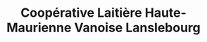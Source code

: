 ---
title: "Coopérative Laitière Haute-Maurienne Vanoise Lanslebourg"
url: /lanslebourg/cooperative-laitiere-haute-maurienne-vanoise-lanslebourg/
shop: fromage
---